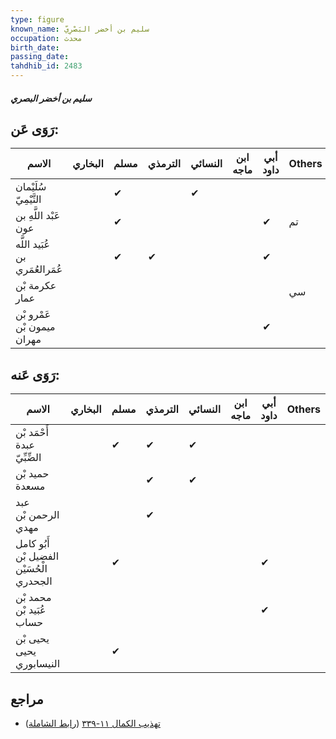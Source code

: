 ```yaml
---
type: figure
known_name: سليم بن أخضر البَصْرِيّ
occupation: محدث
birth_date:
passing_date:
tahdhib_id: 2483
---
```

##### سليم بن أخضر البصري

## رَوَى عَن:
| الاسم                          | البخاري | مسلم | الترمذي | النسائي | ابن ماجه | أبي داود | Others |
| ------------------------------ | ------- | ---- | ------- | ------- | -------- | -------- | ------ |
| سُلَيْمان التَّيْمِيّ          |         | ✔    |         | ✔       |          |          |        |
| عَبْد اللَّهِ بن عون           |         | ✔    |         |         |          | ✔        | تم     |
| عُبَيد اللَّه بن عُمَرالعُمَري |         | ✔    | ✔       |         |          | ✔        |        |
| عكرمة بْن عمار                 |         |      |         |         |          |          | سي     |
| عَمْرو بْن ميمون بْن مهران     |         |      |         |         |          | ✔        |        |
## رَوَى عَنه:
| الاسم                                    | البخاري | مسلم | الترمذي | النسائي | ابن ماجه | أبي داود | Others |
| ---------------------------------------- | ------- | ---- | ------- | ------- | -------- | -------- | ------ |
| أَحْمَد بْن عبدة الضِّبِّيّ              |         | ✔    | ✔       | ✔       |          |          |        |
| حميد بْن مسعدة                           |         |      | ✔       | ✔       |          |          |        |
| عبد الرحمن بْن مهدي                      |         |      | ✔       |         |          |          |        |
| أَبُو كامل الفضيل بْن الْحُسَيْن الجحدري |         | ✔    |         |         |          | ✔        |        |
| محمد بْن عُبَيد بْن حساب                 |         |      |         |         |          | ✔        |        |
| يحيى بْن يحيى النيسابوري                 |         | ✔    |         |         |          |          |        |
## مراجع
- [تهذيب الكمال ١١-٣٣٩](obsidian://open?vault=Tahdhib-al-Kamal&file=Figures/٢٤٨٣-سليم%20بن%20أخضر%20البصري) ([رابط الشاملة](https://shamela.ws/book/3722/5659))